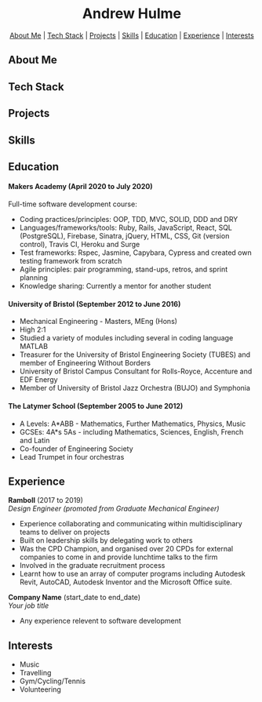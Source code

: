 <div align="center">
  
# Andrew Hulme #

[About Me](#about_me) | [Tech Stack](#tech-stack) | [Projects](#projects) | [Skills](#skills) | [Education](#education) | [Experience](#experience) | [Interests](#interests)

</div>

## <a name="about_me">About Me</a>



## <a name="tech-stack">Tech Stack</a> 


## <a name="projects">Projects</a>

## <a name="skills">Skills</a>

## <a name="education">Education</a>

#### Makers Academy (April 2020 to July 2020)

Full-time software development course:	

- Coding practices/principles: OOP, TDD, MVC, SOLID, DDD and DRY
- Languages/frameworks/tools: Ruby, Rails, JavaScript, React, SQL (PostgreSQL), Firebase, Sinatra, jQuery, HTML, CSS, Git (version control), Travis CI, Heroku and Surge
- Test frameworks: Rspec, Jasmine, Capybara, Cypress and created own testing framework from scratch
- Agile principles: pair programming, stand-ups, retros, and sprint planning
- Knowledge sharing: Currently a mentor for another student


#### University of Bristol (September 2012 to June 2016)

- Mechanical Engineering - Masters, MEng (Hons)
- High 2:1
- Studied a variety of modules including several in coding language MATLAB
- Treasurer for the University of Bristol Engineering Society (TUBES) and member of Engineering Without Borders
- University of Bristol Campus Consultant for Rolls-Royce, Accenture and EDF Energy
- Member of University of Bristol Jazz Orchestra (BUJO) and Symphonia

#### The Latymer School (September 2005 to June 2012)

- A Levels: A*ABB - Mathematics, Further Mathematics, Physics, Music 
- GCSEs: 4A*s 5As - including Mathematics, Sciences, English, French and Latin
- Co-founder of Engineering Society
- Lead Trumpet in four orchestras



## <a name="experience">Experience</a>

**Ramboll** (2017 to 2019)    
*Design Engineer (promoted from Graduate Mechanical Engineer)*  
- Experience collaborating and communicating within multidisciplinary teams to deliver on projects
- Built on leadership skills by delegating work to others 
- Was the CPD Champion, and organised over 20 CPDs for external companies to come in and provide lunchtime talks to the firm
- Involved in the graduate recruitment process
- Learnt how to use an array of computer programs including Autodesk Revit, AutoCAD, Autodesk Inventor and the Microsoft Office suite.

**Company Name** (start_date to end_date)   
*Your job title*  
- Any experience relevent to software development

## <a name="interests">Interests</a>

- Music
- Travelling
- Gym/Cycling/Tennis
- Volunteering

